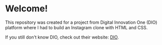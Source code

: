 # Welcome!
This repository was created for a project from Digital Innovation One (DIO) platform where I had to build an Instagram clone with HTML and CSS.

If you still don't know DIO, check out their website: <a href="https://www.dio.me">DIO</a>.
